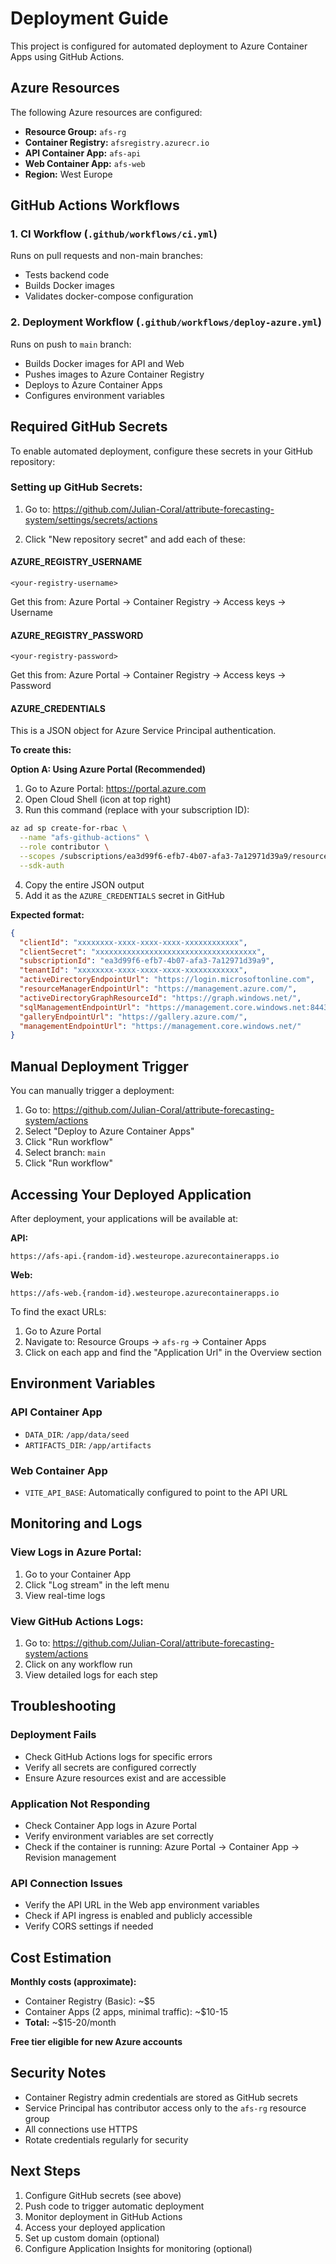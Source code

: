 # Deployment Guide

This project is configured for automated deployment to Azure Container Apps using GitHub Actions.

## Azure Resources

The following Azure resources are configured:

- **Resource Group:** `afs-rg`
- **Container Registry:** `afsregistry.azurecr.io`
- **API Container App:** `afs-api`
- **Web Container App:** `afs-web`
- **Region:** West Europe

## GitHub Actions Workflows

### 1. CI Workflow (`.github/workflows/ci.yml`)

Runs on pull requests and non-main branches:
- Tests backend code
- Builds Docker images
- Validates docker-compose configuration

### 2. Deployment Workflow (`.github/workflows/deploy-azure.yml`)

Runs on push to `main` branch:
- Builds Docker images for API and Web
- Pushes images to Azure Container Registry
- Deploys to Azure Container Apps
- Configures environment variables

## Required GitHub Secrets

To enable automated deployment, configure these secrets in your GitHub repository:

### Setting up GitHub Secrets:

1. Go to: https://github.com/Julian-Coral/attribute-forecasting-system/settings/secrets/actions

2. Click "New repository secret" and add each of these:

#### AZURE_REGISTRY_USERNAME
```
<your-registry-username>
```
Get this from: Azure Portal → Container Registry → Access keys → Username

#### AZURE_REGISTRY_PASSWORD
```
<your-registry-password>
```
Get this from: Azure Portal → Container Registry → Access keys → Password

#### AZURE_CREDENTIALS

This is a JSON object for Azure Service Principal authentication.

**To create this:**

**Option A: Using Azure Portal (Recommended)**

1. Go to Azure Portal: https://portal.azure.com
2. Open Cloud Shell (icon at top right)
3. Run this command (replace with your subscription ID):

```bash
az ad sp create-for-rbac \
  --name "afs-github-actions" \
  --role contributor \
  --scopes /subscriptions/ea3d99f6-efb7-4b07-afa3-7a12971d39a9/resourceGroups/afs-rg \
  --sdk-auth
```

4. Copy the entire JSON output
5. Add it as the `AZURE_CREDENTIALS` secret in GitHub

**Expected format:**
```json
{
  "clientId": "xxxxxxxx-xxxx-xxxx-xxxx-xxxxxxxxxxxx",
  "clientSecret": "xxxxxxxxxxxxxxxxxxxxxxxxxxxxxxxxxxxx",
  "subscriptionId": "ea3d99f6-efb7-4b07-afa3-7a12971d39a9",
  "tenantId": "xxxxxxxx-xxxx-xxxx-xxxx-xxxxxxxxxxxx",
  "activeDirectoryEndpointUrl": "https://login.microsoftonline.com",
  "resourceManagerEndpointUrl": "https://management.azure.com/",
  "activeDirectoryGraphResourceId": "https://graph.windows.net/",
  "sqlManagementEndpointUrl": "https://management.core.windows.net:8443/",
  "galleryEndpointUrl": "https://gallery.azure.com/",
  "managementEndpointUrl": "https://management.core.windows.net/"
}
```

## Manual Deployment Trigger

You can manually trigger a deployment:

1. Go to: https://github.com/Julian-Coral/attribute-forecasting-system/actions
2. Select "Deploy to Azure Container Apps"
3. Click "Run workflow"
4. Select branch: `main`
5. Click "Run workflow"

## Accessing Your Deployed Application

After deployment, your applications will be available at:

**API:**
```
https://afs-api.{random-id}.westeurope.azurecontainerapps.io
```

**Web:**
```
https://afs-web.{random-id}.westeurope.azurecontainerapps.io
```

To find the exact URLs:
1. Go to Azure Portal
2. Navigate to: Resource Groups → `afs-rg` → Container Apps
3. Click on each app and find the "Application Url" in the Overview section

## Environment Variables

### API Container App
- `DATA_DIR`: `/app/data/seed`
- `ARTIFACTS_DIR`: `/app/artifacts`

### Web Container App
- `VITE_API_BASE`: Automatically configured to point to the API URL

## Monitoring and Logs

### View Logs in Azure Portal:
1. Go to your Container App
2. Click "Log stream" in the left menu
3. View real-time logs

### View GitHub Actions Logs:
1. Go to: https://github.com/Julian-Coral/attribute-forecasting-system/actions
2. Click on any workflow run
3. View detailed logs for each step

## Troubleshooting

### Deployment Fails
- Check GitHub Actions logs for specific errors
- Verify all secrets are configured correctly
- Ensure Azure resources exist and are accessible

### Application Not Responding
- Check Container App logs in Azure Portal
- Verify environment variables are set correctly
- Check if the container is running: Azure Portal → Container App → Revision management

### API Connection Issues
- Verify the API URL in the Web app environment variables
- Check if API ingress is enabled and publicly accessible
- Verify CORS settings if needed

## Cost Estimation

**Monthly costs (approximate):**
- Container Registry (Basic): ~$5
- Container Apps (2 apps, minimal traffic): ~$10-15
- **Total:** ~$15-20/month

**Free tier eligible for new Azure accounts**

## Security Notes

- Container Registry admin credentials are stored as GitHub secrets
- Service Principal has contributor access only to the `afs-rg` resource group
- All connections use HTTPS
- Rotate credentials regularly for security

## Next Steps

1. Configure GitHub secrets (see above)
2. Push code to trigger automatic deployment
3. Monitor deployment in GitHub Actions
4. Access your deployed application
5. Set up custom domain (optional)
6. Configure Application Insights for monitoring (optional)

